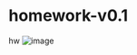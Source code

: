 # homework-v0.1
hw
![image](https://user-images.githubusercontent.com/119526115/204881365-f8c9c202-93b0-4f49-ae3c-2dc295851aed.png)
